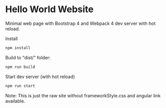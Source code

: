# Hello World Website

Minimal web page with Bootstrap 4 and Webpack 4 dev server with hot reload.

Install
```cmd
npm install
```

Build to "dist/" folder:
```cmd
npm run build
```

Start dev server (with hot reload)
```cmd
npm run start
```

Note: This is just the raw site without frameworkStyle.css and angular link available.
